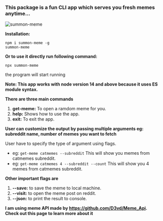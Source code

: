### This package is a fun CLI app which serves you fresh memes anytime...

![summon-meme](https://github.com/AbhijeetNandvikar/summon-meme/blob/7b65da2e1d33dc772de7e9a3a80c533114619053/summon-meme-demo.gif?raw=true)

**Installation:**

```
npm i summon-meme -g
summon-meme
```

**Or to use it directly run following command:**

```
npx summon-meme
```

the program will start running

**Note: This app works with node version 14 and above because it uses ES module syntax.**

**There are three main commands**

1.  **get-meme:** To open a ramdom meme for you.
2.  **help:** Shows how to use the app.
3.  **exit:** To exit the app.

**User can customize the output by passing multiple arguments eg: subreddit name, number of memes you want to fetch**

User have to specify the type of argument using flags.

- eg: `get-meme catmemes --subreddit` This will show you memes from catmemes subreddit.
- eg: `get-meme catmemes 4 --subreddit --count` This will show you 4 memes from catmemes subreddit.

**Other important flags are**

1. **--save:** to save the meme to local machine.
2. **--visit:** to open the meme post on reddit.
3. **--json:** to print the result to console.

**I am using meme API made by https://github.com/D3vd/Meme_Api. Check out this page to learn more about it**
